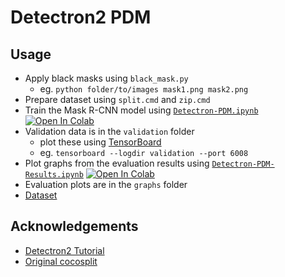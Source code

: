 # Detectron2 PDM

## Usage

- Apply black masks using `black_mask.py`
  - eg. `python folder/to/images mask1.png mask2.png`
- Prepare dataset using `split.cmd` and `zip.cmd`
- Train the Mask R-CNN model using [`Detectron-PDM.ipynb`](https://gist.github.com/skarfie123/1874f1deacf9aaeb83ca9199543ba9ff) [![Open In Colab](https://colab.research.google.com/assets/colab-badge.svg)](https://colab.research.google.com/gist/skarfie123/1874f1deacf9aaeb83ca9199543ba9ff/detectron2-pdm.ipynb)
- Validation data is in the `validation` folder
  - plot these using [TensorBoard](https://github.com/tensorflow/tensorboard)
  - eg. `tensorboard --logdir validation --port 6008`
- Plot graphs from the evaluation results using [`Detectron-PDM-Results.ipynb`](https://gist.github.com/skarfie123/9b08b5041f56526bf7916f20c7177ac6) [![Open In Colab](https://colab.research.google.com/assets/colab-badge.svg)](https://colab.research.google.com/gist/skarfie123/9b08b5041f56526bf7916f20c7177ac6/detectron2-pdm-results.ipynb)
- Evaluation plots are in the `graphs` folder
- [Dataset](https://github.com/skarfie123/detectron2_pdm/releases/tag/d1)

## Acknowledgements

- [Detectron2 Tutorial](https://colab.research.google.com/drive/16jcaJoc6bCFAQ96jDe2HwtXj7BMD_-m5)
- [Original cocosplit](https://github.com/akarazniewicz/cocosplit)
